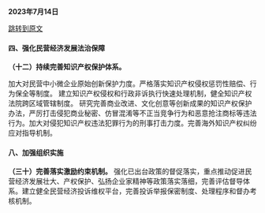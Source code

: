 **2023年7月14日**

[跳转到原文](https://www.gov.cn/zhengce/202307/content_6893056.htm)

#### 四、强化民营经济发展法治保障

**（十二）持续完善知识产权保护体系。**  

加大对民营中小微企业原始创新保护力度。严格落实知识产权侵权惩罚性赔偿、行为保全等制度。 建立知识产权侵权和行政非诉执行快速处理机制，健全知识产权法院跨区域管辖制度。 研究完善商业改进、文化创意等创新成果的知识产权保护办法，严厉打击侵犯商业秘密、仿冒混淆等不正当竞争行为和恶意抢注商标等违法行为。加大对侵犯知识产权违法犯罪行为的刑事打击力度。完善海外知识产权纠纷应对指导机制。  

#### 八、加强组织实施

**（三十）完善落实激励约束机制。**
强化已出台政策的督促落实，重点推动促进民营经济发展壮大、产权保护、弘扬企业家精神等政策落实落细，完善评估督导体系。建立健全民营经济投诉维权平台，完善投诉举报保密制度、处理程序和督办考核机制。